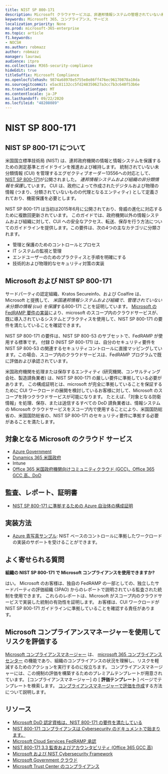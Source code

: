 ```yaml
---
title: NIST SP 800-171
description: Microsoft クラウドサービスは、非連邦情報システムの管理されていない未分類情報 (CUI) を保護するために、NIST SP 800-171 ガイドラインに準拠しています。
keywords: Microsoft 365、コンプライアンス、サービス
localization_priority: None
ms.prod: microsoft-365-enterprise
ms.topic: article
f1.keywords:
- NOCSH
ms.author: robmazz
author: robmazz
manager: laurawi
audience: itpro
ms.collection: M365-security-compliance
hideEdit: true
titleSuffix: Microsoft Compliance
ms.openlocfilehash: 9874a68978e5755e8e86ff476ec96170878a10da
ms.sourcegitcommit: e5ac81132cc5fd248350627a3cc7b3c640f53b6e
ms.translationtype: MT
ms.contentlocale: ja-JP
ms.lasthandoff: 09/22/2020
ms.locfileid: "48208089"
---
```

# <a name="nist-sp-800-171"></a>NIST SP 800-171

## <a name="about-nist-sp-800-171"></a>NIST SP 800-171 について

米国国立標準技術局 (NIST) は、連邦政府機関の情報と情報システムを保護するための測定基準とガイドラインを推進および維持します。 統制されていない未分類情報 (CUI) を管理するエグゼクティブオーダー13556への対応として、 [NIST SP 800-171](https://csrc.nist.gov/publications/detail/sp/800-171/rev-1/final)が公開されました。 *連邦情報システムおよび組織の非分類情報を保護*しています。 CUI は、政府によって作成されたデジタルおよび物理の情報 (つまり、分類されていないものの代理となるエンティティ) として定義されており、機密保護を必要とします。

NIST SP 800-171 は当初は2015年6月に公開されており、脅威の進化に対応するために複数回更新されています。 このガイドでは、政府機関以外の情報システムおよび組織に対して、CUI への安全なアクセス、転送、保存を行う方法についてのガイドラインを提供します。この要件は、次の4つの主なカテゴリに分類されます。

- 管理と保護のためのコントロールとプロセス
- IT システムの監視と管理
- エンドユーザーのためのプラクティスと手順を明確にする
- 技術的および物理的なセキュリティ対策の実装

## <a name="microsoft-and-nist-sp-800-171"></a>Microsoft および NIST SP 800-171

サードパーティの認定組織、Kratos Secureinfo、および Coalfire は、Microsoft と提携して、 *米国連邦情報システムおよび組織で、管理されていない未分類の情報 (cui) を保護*する800-171 ことを証明しています。 [Microsoft の FedRAMP 要件の実装](offering-fedramp.md)により、microsoft のスコープ内のクラウドサービスが、既に導入されているシステムとプラクティスを使用して、NIST SP 800-171 の要件を満たしていることを確認できます。

NIST SP 800-171 の要件は、NIST SP 800-53 のサブセットで、FedRAMP が使用する標準です。 付録 D (NIST SP 800-171) は、自分のセキュリティ要件を NIST SP 800-53 の関連するセキュリティコントロールに直接マッピングしています。この場合、スコープ内のクラウドサービスは、FedRAMP プログラムで既に評価および承認されています。

米国政府機関を処理または保存するエンティティ (研究機関、コンサルティング会社、製造請負業者) は、NIST SP 800-171 の厳しい要件に準拠している必要があります。 この構成証明とは、microsoft が完全に準拠していることを保証するために CUI ワークロードの展開を検討しているお客様に対して、Microsoft のスコープを持つクラウドサービスが可能になります。 たとえば、「対象となる防衛情報」を処理、保存、または送信するすべての DoD 請負業者は、情報システムの Microsoft クラウドサービスをスコープ内で使用することにより、米国国防総省の、米国国防総省の、NIST SP 800-171 のセキュリティ要件に準拠する必要があることを満たします。

## <a name="microsoft-in-scope-cloud-services"></a>対象となる Microsoft のクラウド サービス

- [Azure Government](https://aka.ms/AzureCompliance)
- [Dynamics 365 米国政府](https://aka.ms/d365-compliance-list)
- Intune
- [Office 365 米国政府機関向けコミュニティクラウド (GCC)、Office 365 GCC 高、DoD](https://aka.ms/o365-compliance-framework)

## <a name="audits-reports-and-certificates"></a>監査、レポート、証明書

- [NIST SP 800-171 に準拠するための Azure 自治体の構成証明](https://aka.ms/Azure-NIST-800-171)

## <a name="how-to-implement"></a>実装方法

- [Azure 青写真サンプル](https://docs.microsoft.com/azure/governance/blueprints/samples/): NIST ベースのコントロールに準拠したワークロードの実装のサポートを受けることができます。

## <a name="frequently-asked-questions"></a>よく寄せられる質問

**組織の NIST SP 800-171 で Microsoft コンプライアンスを使用できますか?**

はい。 Microsoft のお客様は、独自の FedRAMP の一部としての、独立したサードパーティの評価組織 (3PAO) からのレポートで説明されている監査された統制を使用できます。 これらのレポートは、Microsoft がスコープ内のクラウドサービスで実装した統制の有効性を証明します。 お客様は、CUI ワークロードが NIST SP 800-171 ガイドラインに準拠していることを確認する責任があります。

## <a name="use-microsoft-compliance-manager-to-assess-your-risk"></a>Microsoft コンプライアンスマネージャーを使用してリスクを評価する

[Microsoft コンプライアンスマネージャー](compliance-manager.md) は、 [microsoft 365 コンプライアンスセンター](microsoft-365-compliance-center.md) の機能であり、組織のコンプライアンスの状況を理解し、リスクを軽減するためのアクションを実行するのに役立ちます。 コンプライアンスマネージャーには、この規制の評価を構築するためのプレミアムテンプレートが用意されています。 [コンプライアンスマネージャー] の [ **評価テンプレート** ] ページでテンプレートを検索します。 [コンプライアンスマネージャーで評価を作成](compliance-manager-assessments.md)する方法について説明します。

## <a name="resources"></a>リソース

- [Microsoft DoD 認定資格は、NIST 800-171 の要件を満たしている](offering-DoD-DISA-L2-L4-L5.md)
- [NIST 800-171 コンプライアンスは Cybersecurity のドキュメントで始まります。](https://www.nist800171.com/)
- [Microsoft Cloud Services FedRAMP 承認](https://marketplace.fedramp.gov/index.html?status=Compliant&sort=productName#/products)
- [NIST 800-171 3.3 監査およびアカウンタビリティ (Office 365 GCC 高)](https://info.summit7systems.com/blog/nist-3.3-audit-and-accountability-with-office-365)
- [Microsoft および NIST Cybersecurity Framework](offering-nist-csf.md)
- [Microsoft Government クラウド](https://www.microsoft.com/enterprise/government)
- [Microsoft Trust Center のコンプライアンス](https://www.microsoft.com/trust-center/compliance/compliance-overview)

